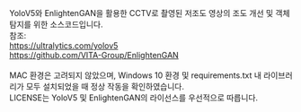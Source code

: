 YoloV5와 EnlightenGAN을 활용한 CCTV로 촬영된 저조도 영상의 조도 개선 및 객체탐지를 위한 소스코드입니다.<br>
참조:<br>
https://ultralytics.com/yolov5<br>
https://github.com/VITA-Group/EnlightenGAN<br><br>
MAC 환경은 고려되지 않았으며, Windows 10 환경 및 requirements.txt 내 라이브러리가 모두 설치되었을 때 정상 작동을 확인하였습니다.<br>
LICENSE는 YoloV5 및 EnlightenGAN의 라이선스를 우선적으로 따릅니다.
